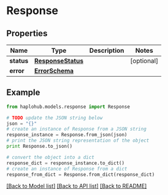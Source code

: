 # Response


## Properties
Name | Type | Description | Notes
------------ | ------------- | ------------- | -------------
**status** | [**ResponseStatus**](ResponseStatus.md) |  | [optional] 
**error** | [**ErrorSchema**](ErrorSchema.md) |  | 

## Example

```python
from haplohub.models.response import Response

# TODO update the JSON string below
json = "{}"
# create an instance of Response from a JSON string
response_instance = Response.from_json(json)
# print the JSON string representation of the object
print Response.to_json()

# convert the object into a dict
response_dict = response_instance.to_dict()
# create an instance of Response from a dict
response_from_dict = Response.from_dict(response_dict)
```
[[Back to Model list]](../README.md#documentation-for-models) [[Back to API list]](../README.md#documentation-for-api-endpoints) [[Back to README]](../README.md)


